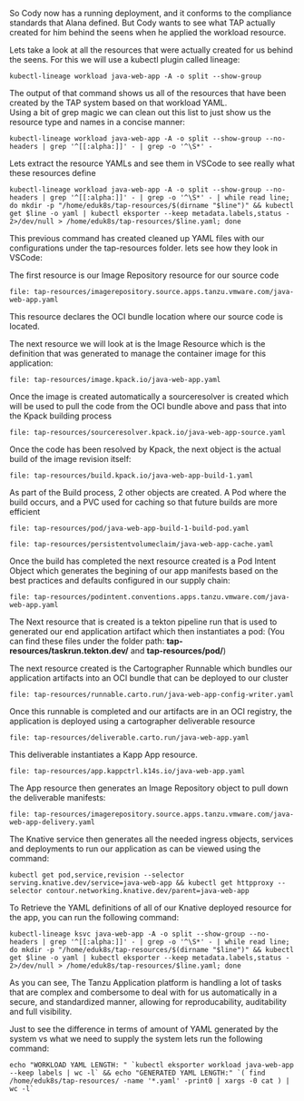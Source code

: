 So Cody now has a running deployment, and it conforms to the compliance standards that Alana defined. But Cody wants to see what TAP actually created for him behind the seens when he applied the workload resource.
  
Lets take a look at all the resources that were actually created for us behind the seens. For this we will use a kubectl plugin called lineage:
```execute
kubectl-lineage workload java-web-app -A -o split --show-group
```

The output of that command shows us all of the resources that have been created by the TAP system based on that workload YAML.  
Using a bit of grep magic we can clean out this list to just show us the resource type and names in a concise manner:
```execute
kubectl-lineage workload java-web-app -A -o split --show-group --no-headers | grep '^[[:alpha:]]' - | grep -o '^\S*' -
```

Lets extract the resource YAMLs and see them in VSCode to see really what these resources define
```execute
kubectl-lineage workload java-web-app -A -o split --show-group --no-headers | grep '^[[:alpha:]]' - | grep -o '^\S*' - | while read line; do mkdir -p "/home/eduk8s/tap-resources/$(dirname "$line")" && kubectl get $line -o yaml | kubectl eksporter --keep metadata.labels,status - 2>/dev/null > /home/eduk8s/tap-resources/$line.yaml; done
```
  
This previous command has created cleaned up YAML files with our configurations under the tap-resources folder. lets see how they look in VSCode:

The first resource is our Image Repository resource for our source code
```editor:open-file
file: tap-resources/imagerepository.source.apps.tanzu.vmware.com/java-web-app.yaml
```
This resource declares the OCI bundle location where our source code is located.
  
The next resource we will look at is the Image Resource which is the definition that was generated to manage the container image for this application:
```editor:open-file
file: tap-resources/image.kpack.io/java-web-app.yaml
```
  
Once the image is created automatically a sourceresolver is created which will be used to pull the code from the OCI bundle above and pass that into the Kpack building process
```editor:open-file
file: tap-resources/sourceresolver.kpack.io/java-web-app-source.yaml
```
  
Once the code has been resolved by Kpack, the next object is the actual build of the image revision itself:
```editor:open-file
file: tap-resources/build.kpack.io/java-web-app-build-1.yaml
```
  
As part of the Build process, 2 other objects are created. A Pod where the build occurs, and a PVC used for caching so that future builds are more efficient 
```editor:open-file
file: tap-resources/pod/java-web-app-build-1-build-pod.yaml
```
```editor:open-file
file: tap-resources/persistentvolumeclaim/java-web-app-cache.yaml
```
  
Once the build has completed the next resource created is a Pod Intent Object which generates the begining of our app manifests based on the best practices and defaults configured in our supply chain:
```editor:open-file
file: tap-resources/podintent.conventions.apps.tanzu.vmware.com/java-web-app.yaml
```
  
The Next resource that is created is a tekton pipeline run that is used to generated our end application artifact which then instantiates a pod: (You can find these files under the folder path: **tap-resources/taskrun.tekton.dev/** and **tap-resources/pod/**)
  
The next resource created is the Cartographer Runnable which bundles our application artifacts into an OCI bundle that can be deployed to our cluster
```editor:open-file
file: tap-resources/runnable.carto.run/java-web-app-config-writer.yaml
```
  
Once this runnable is completed and our artifacts are in an OCI registry, the application is deployed using a cartographer deliverable resource
```editor:open-file
file: tap-resources/deliverable.carto.run/java-web-app.yaml
```
  
This deliverable instantiates a Kapp App resource.
```editor:open-file
file: tap-resources/app.kappctrl.k14s.io/java-web-app.yaml
```
  
The App resource then generates an Image Repository object to pull down the deliverable manifests:
```editor:open-file
file: tap-resources/imagerepository.source.apps.tanzu.vmware.com/java-web-app-delivery.yaml
```

The Knative service then generates all the needed ingress objects, services and deployments to run our application as can be viewed using the command:
```execute
kubectl get pod,service,revision --selector serving.knative.dev/service=java-web-app && kubectl get httpproxy --selector contour.networking.knative.dev/parent=java-web-app
```
  
To Retrieve the YAML definitions of all of our Knative deployed resource for the app, you can run the following command:
```execute
kubectl-lineage ksvc java-web-app -A -o split --show-group --no-headers | grep '^[[:alpha:]]' - | grep -o '^\S*' - | while read line; do mkdir -p "/home/eduk8s/tap-resources/$(dirname "$line")" && kubectl get $line -o yaml | kubectl eksporter --keep metadata.labels,status - 2>/dev/null > /home/eduk8s/tap-resources/$line.yaml; done
```  
  
As you can see, The Tanzu Application platform is handling a lot of tasks that are complex and combersome to deal with for us automatically in a secure, and standardized manner, allowing for reproducability, auditability and full visibility.

Just to see the difference in terms of amount of YAML generated by the system vs what we need to supply the system lets run the following command:

```execute
echo "WORKLOAD YAML LENGTH: " `kubectl eksporter workload java-web-app --keep labels | wc -l` && echo "GENERATED YAML LENGTH:" `( find /home/eduk8s/tap-resources/ -name '*.yaml' -print0 | xargs -0 cat ) | wc -l`
```




